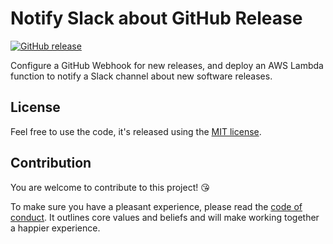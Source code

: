 # Notify Slack about GitHub Release

[![GitHub release](https://img.shields.io/github/release/sbstjn/github-releases-slack.svg)]()

Configure a GitHub Webhook for new releases, and deploy an AWS Lambda function to notify a Slack channel about new software releases.

## License

Feel free to use the code, it's released using the [MIT license](LICENSE.md).

## Contribution

You are welcome to contribute to this project! 😘 

To make sure you have a pleasant experience, please read the [code of conduct](CODE_OF_CONDUCT.md). It outlines core values and beliefs and will make working together a happier experience.